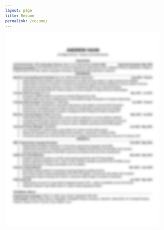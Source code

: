 ```yaml
---
layout: page
title: Resume
permalink: /resume/
---
```


![My helpful screenshot](/assets/resume.png)